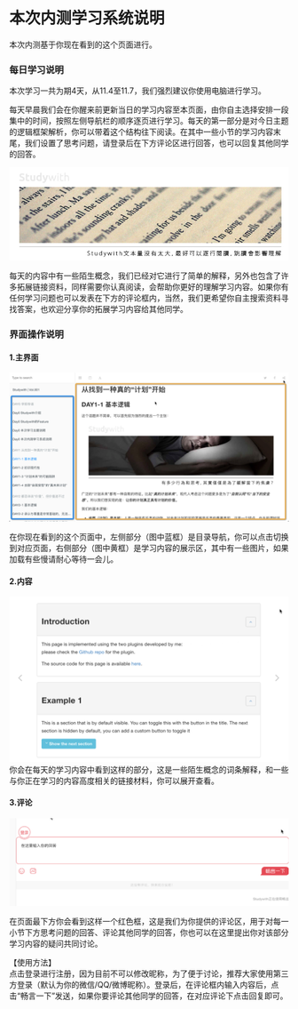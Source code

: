 # 本次内测学习系统说明

本次内测基于你现在看到的这个页面进行。

### 每日学习说明

本次学习一共为期4天，从11.4至11.7，我们强烈建议你使用电脑进行学习。

每天早晨我们会在你醒来前更新当日的学习内容至本页面，由你自主选择安排一段集中的时间，按照左侧导航栏的顺序逐页进行学习。每天的第一部分是对今日主题的逻辑框架解析，你可以带着这个结构往下阅读。在其中一些小节的学习内容末尾，我们设置了思考问题，请登录后在下方评论区进行回答，也可以回复其他同学的回答。

![](/assets/2.jpg)

每天的内容中有一些陌生概念，我们已经对它进行了简单的解释，另外也包含了许多拓展链接资料，同样需要你认真阅读，会帮助你更好的理解学习内容。如果你有任何学习问题也可以发表在下方的评论框内，当然，我们更希望你自主搜索资料寻找答案，也欢迎分享你的拓展学习内容给其他同学。

### 界面操作说明

#### 1.主界面

![](/assets/zhujiemian.png)

在你现在看到的这个页面中，左侧部分（图中蓝框）是目录导航，你可以点击切换到对应页面，右侧部分（图中黄框）是学习内容的展示区，其中有一些图片，如果加载有些慢请耐心等待一会儿。

#### 2.内容

![](/assets/sectionjietu.png)
你会在每天的学习内容中看到这样的部分，这是一些陌生概念的词条解释，和一些与你正在学习的内容高度相关的链接材料，你可以展开查看。

#### 3.评论

![](/assets/commentjietu.png)

在页面最下方你会看到这样一个红色框，这是我们为你提供的评论区，用于对每一小节下方思考问题的回答、评论其他同学的回答，你也可以在这里提出你对该部分学习内容的疑问共同讨论。

【使用方法】  
点击登录进行注册，因为目前不可以修改昵称，为了便于讨论，推荐大家使用第三方登录（默认为你的微信/QQ/微博昵称）。登录后，在评论框内输入内容后，点击“畅言一下”发送，如果你要评论其他同学的回答，在对应评论下点击回复即可。

